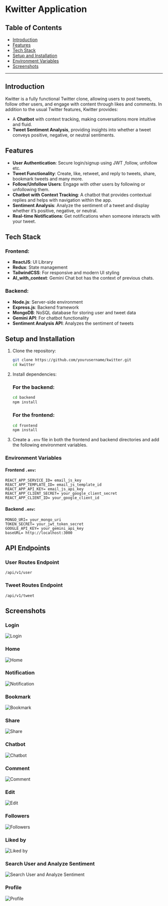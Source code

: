 # Kwitter Application

## Table of Contents
- [Introduction](#introduction)
- [Features](#features)
- [Tech Stack](#tech-stack)
- [Setup and Installation](#setup-and-installation)
- [Environment Variables](#environment-variables)
- [Screenshots](#screenshots)

---

## Introduction
Kwitter is a fully functional Twitter clone, allowing users to post tweets, follow other users, and engage with content through likes and comments. In addition to the usual Twitter features, Kwitter provides:
- A **Chatbot** with context tracking, making conversations more intuitive and fluid.
- **Tweet Sentiment Analysis**, providing insights into whether a tweet conveys positive, negative, or neutral sentiments.

## Features
- **User Authentication**: Secure login/signup using JWT ,follow, unfollow etc.
- **Tweet Functionality**: Create, like, retweet, and reply to tweets, share, bookmark tweets and many more.
- **Follow/Unfollow Users**: Engage with other users by following or unfollowing them.
- **Chatbot with Context Tracking**: A chatbot that provides contextual replies and helps with navigation within the app.
- **Sentiment Analysis**: Analyze the sentiment of a tweet and display whether it’s positive, negative, or neutral.
- **Real-time Notifications**: Get notifications when someone interacts with your tweet.

## Tech Stack
### Frontend:
- **ReactJS**: UI Library
- **Redux**: State management
- **TailwindCSS**: For responsive and modern UI styling
- **AI_with_context**: Gemini Chat bot has the context of previous chats.

### Backend:
- **Node.js**: Server-side environment
- **Express.js**: Backend framework
- **MongoDB**: NoSQL database for storing user and tweet data
- **Gemini API**: For chatbot functionality
- **Sentiment Analysis API**: Analyzes the sentiment of tweets

## Setup and Installation
1. Clone the repository:
    ```bash
    git clone https://github.com/yourusername/kwitter.git
    cd kwitter
    ```

2. Install dependencies:
    ### For the backend:
    ```bash
    cd backend
    npm install
    ```

    ### For the frontend:
    ```bash
    cd frontend
    npm install
    ```

3. Create a `.env` file in both the frontend and backend directories and add the following environment variables.

### Environment Variables

#### Frontend `.env`:
```env
REACT_APP_SERVICE_ID= email_js_key
REACT_APP_TEMPLATE_ID= email_js_template_id
REACT_APP_API_KEY= email_js_api_key
REACT_APP_CLIENT_SECRET= your_google_client_secret
REACT_APP_CLIENT_ID= your_google_client_id
```
#### Backend `.env`:
```env
MONGO_URI= your_mongo_uri
TOKEN_SECRET= your_jwt_token_secret
GOOGLE_API_KEY= your_gemini_api_key
baseURL= http://localhost:3000

```
## API Endpoints

### User Routes Endpoint
 `/api/v1/user`

### Tweet Routes Endpoint
`/api/v1/tweet`

## Screenshots

### Login
![Login](./preview/Login.png)  

### Home
![Home](./preview/Home.png)  

### Notification
![Notification](./preview/Notification.png)  

### Bookmark
![Bookmark](./preview/Bookmark.png)  

### Share
![Share](./preview/Share.png)  

### Chatbot
![Chatbot](./preview/chatBot.png)  

### Comment
![Comment](./preview/Comment.png)  

### Edit
![Edit](./preview/Edit.png)  

### Followers
![Followers](./preview/FollowUnfollowLsit.png)  

### Liked by
![Liked by](./preview/Liked%20by.png)  

### Search User and Analyze Sentiment
![Search User and Analyze Sentiment](./preview/tweetAnalyse_search_user_etc.png)  

### Profile
![Profile](./preview/profile.png)



